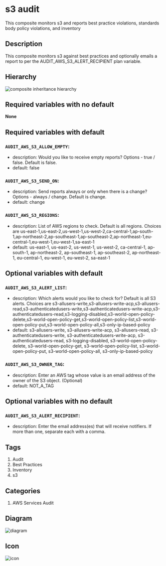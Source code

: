 s3 audit
============================
This composite monitors s3 and reports best practice violations, standards body policy violations, and inventory


## Description
This composite monitors s3 against best practices and optionally emails a report to per the AUDIT&#95;AWS&#95;S3&#95;ALERT&#95;RECIPIENT plan variable.


## Hierarchy
![composite inheritance hierarchy](https://raw.githubusercontent.com/CloudCoreo/audit-aws-s3/master/images/hierarchy.png "composite inheritance hierarchy")



## Required variables with no default

**None**


## Required variables with default

### `AUDIT_AWS_S3_ALLOW_EMPTY`:
  * description: Would you like to receive empty reports? Options - true / false. Default is false.
  * default: false

### `AUDIT_AWS_S3_SEND_ON`:
  * description: Send reports always or only when there is a change? Options - always / change. Default is change.
  * default: change

### `AUDIT_AWS_S3_REGIONS`:
  * description: List of AWS regions to check. Default is all regions. Choices are us-east-1,us-east-2,us-west-1,us-west-2,ca-central-1,ap-south-1,ap-northeast-2,ap-southeast-1,ap-southeast-2,ap-northeast-1,eu-central-1,eu-west-1,eu-west-1,sa-east-1
  * default: us-east-1, us-east-2, us-west-1, us-west-2, ca-central-1, ap-south-1, ap-northeast-2, ap-southeast-1, ap-southeast-2, ap-northeast-1, eu-central-1, eu-west-1, eu-west-2, sa-east-1


## Optional variables with default

### `AUDIT_AWS_S3_ALERT_LIST`:
  * description: Which alerts would you like to check for? Default is all S3 alerts. Choices are s3-allusers-write,s3-allusers-write-acp,s3-allusers-read,s3-authenticatedusers-write,s3-authenticatedusers-write-acp,s3-authenticatedusers-read,s3-logging-disabled,s3-world-open-policy-delete,s3-world-open-policy-get,s3-world-open-policy-list,s3-world-open-policy-put,s3-world-open-policy-all,s3-only-ip-based-policy
  * default: s3-allusers-write, s3-allusers-write-acp, s3-allusers-read, s3-authenticatedusers-write, s3-authenticatedusers-write-acp, s3-authenticatedusers-read, s3-logging-disabled, s3-world-open-policy-delete, s3-world-open-policy-get, s3-world-open-policy-list, s3-world-open-policy-put, s3-world-open-policy-all, s3-only-ip-based-policy

### `AUDIT_AWS_S3_OWNER_TAG`:
  * description: Enter an AWS tag whose value is an email address of the owner of the S3 object. (Optional)
  * default: NOT_A_TAG


## Optional variables with no default

### `AUDIT_AWS_S3_ALERT_RECIPIENT`:
  * description: Enter the email address(es) that will receive notifiers. If more than one, separate each with a comma.

## Tags
1. Audit
1. Best Practices
1. Inventory
1. s3


## Categories
1. AWS Services Audit


## Diagram
![diagram](https://raw.githubusercontent.com/CloudCoreo/audit-aws-s3/master/images/diagram.png "diagram")


## Icon
![icon](https://raw.githubusercontent.com/CloudCoreo/audit-aws-s3/master/images/icon.png "icon")

